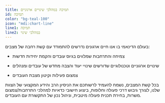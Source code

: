 ```yaml
---
title: תמיכה במהלכי שינויים ארגוניים
id: תמיכה
color: "bg-teal-100"
icon: "mdi:chart-line"
line1: תמיכה
line2: במהלכי שינוי
---
```


בעולם הדינאמי בו אנו חיים ארגונים נדרשים להתמודד עם קשת רחבה של מצבים:

- צמיחה והתרחבות שמלווים בגיוס עובדים והקמת יחידות חדשות

- שינויים ארגוניים וטכנולוגיים שדורשים שינויי יעוד והצבה מחדש של עובדים ומנהלים

- צמצום פעילות וקיטון מצבת העובדים

בכל קשת המצבים, נשמח להעמיד לרשותכם את הניסיון הרב והידע המקצועי של הצוות שלנו, לצורך גיבוש דרכי פעולה וחלופות, ביצוע חישובי כדאיות למהלכי התרחבות/צמצום משרות, בחירת תכנית פעולה מיטבית, וניהול נכון של התקשורת עם העובדים.
